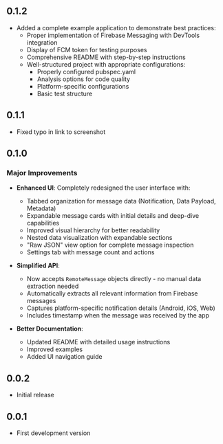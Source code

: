 ## 0.1.2

* Added a complete example application to demonstrate best practices:
  * Proper implementation of Firebase Messaging with DevTools integration
  * Display of FCM token for testing purposes
  * Comprehensive README with step-by-step instructions
  * Well-structured project with appropriate configurations:
    * Properly configured pubspec.yaml
    * Analysis options for code quality
    * Platform-specific configurations
    * Basic test structure

## 0.1.1

* Fixed typo in link to screenshot

## 0.1.0

### Major Improvements

* **Enhanced UI**: Completely redesigned the user interface with:
  * Tabbed organization for message data (Notification, Data Payload, Metadata)
  * Expandable message cards with initial details and deep-dive capabilities
  * Improved visual hierarchy for better readability
  * Nested data visualization with expandable sections
  * "Raw JSON" view option for complete message inspection
  * Settings tab with message count and actions

* **Simplified API**: 
  * Now accepts `RemoteMessage` objects directly - no manual data extraction needed
  * Automatically extracts all relevant information from Firebase messages
  * Captures platform-specific notification details (Android, iOS, Web)
  * Includes timestamp when the message was received by the app

* **Better Documentation**:
  * Updated README with detailed usage instructions
  * Improved examples
  * Added UI navigation guide

## 0.0.2

* Initial release

## 0.0.1

* First development version
